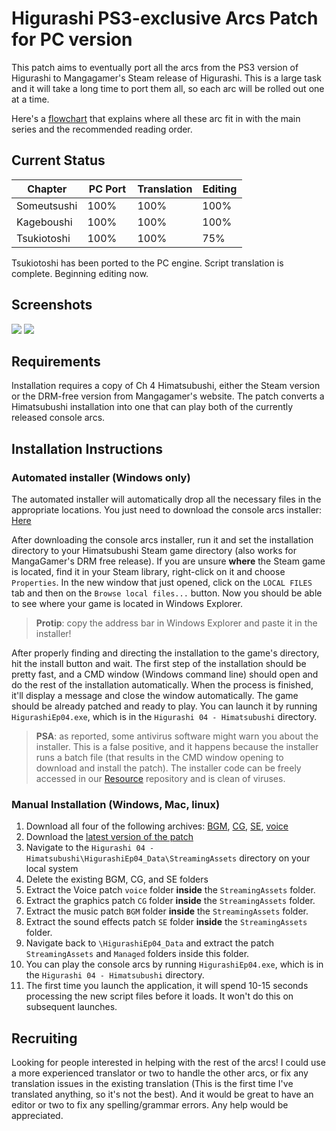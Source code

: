 # Higurashi PS3-exclusive Arcs Patch for PC version

This patch aims to eventually port all the arcs from the PS3 version of Higurashi to Mangagamer's Steam release of Higurashi.  This is a large task and it will take a long time to port them all, so each arc will be rolled out one at a time.

Here's a [flowchart](https://ibb.co/dTRmmb) that explains where all these arc fit in with the main series and the recommended reading order.

## Current Status

| Chapter     | PC Port  | Translation | Editing |
| ----------- | -------- | ----------- | ------- |
| Someutsushi | 100%     | 100%        | 100%    | 
| Kageboushi  | 100%     | 100%        | 100%    | 
| Tsukiotoshi | 100%     | 100%        |  75%    | 

Tsukiotoshi has been ported to the PC engine.  Script translation is complete.  Beginning editing now.

## Screenshots

![](https://i.imgur.com/mBxKC8p.png)
![](https://i.imgur.com/A5Iym0R.png)


## Requirements
Installation requires a copy of Ch 4 Himatsubushi, either the Steam version or the DRM-free version from Mangagamer's website.  The patch converts a Himatsubushi installation into one that can play both of the currently released console arcs.

## Installation Instructions
### Automated installer (Windows only)

The automated installer will automatically drop all the necessary files in the appropriate locations.  You just need to download the console arcs installer: [Here](https://github.com/07th-mod/resources/releases/download/installer/Console.Arcs.PS3.Voice.and.Graphics.Installer.exe)

After downloading the console arcs installer, run it and set the installation directory to your Himatsubushi Steam game directory (also works for MangaGamer's DRM free release). If you are unsure **where** the Steam game is located, find it in your Steam library, right-click on it and choose ``Properties``. In the new window that just opened, click on the ``LOCAL FILES`` tab and then on the ``Browse local files...`` button. Now you should be able to see where your game is located in Windows Explorer.

> **Protip**: copy the address bar in Windows Explorer and paste it in the installer!

After properly finding and directing the installation to the game's directory, hit the install button and wait. The first step of the installation should be pretty fast, and a CMD window (Windows command line) should open and do the rest of the installation automatically. When the process is finished, it'll display a message and close the window automatically. The game should be already patched and ready to play.  You can launch it by running ``HigurashiEp04.exe``, which is in the ``Higurashi 04 - Himatsubushi`` directory.

> **PSA**: as reported, some antivirus software might warn you about the installer. This is a false positive, and it happens because the installer runs a batch file (that results in the CMD window opening to download and install the patch). The installer code can be freely accessed in our [Resource](https://github.com/07th-mod/resources) repository and is clean of viruses.

### Manual Installation (Windows, Mac, linux)

1. Download all four of the following archives:
[BGM](https://github.com/07th-mod/resources/releases/download/Nipah/ConsoleArcs-BGM.zip), [CG](https://github.com/07th-mod/resources/releases/download/Nipah/ConsoleArcs-CG.zip), [SE](https://github.com/07th-mod/resources/releases/download/Nipah/ConsoleArcs-SE.zip), [voice](https://github.com/07th-mod/resources/releases/download/Nipah/ConsoleArcs-voice.zip)
2. Download the [latest version of the patch](https://github.com/07th-mod/higurashi-console-arcs/releases/latest)
3. Navigate to the ``Higurashi 04 - Himatsubushi\HigurashiEp04_Data\StreamingAssets`` directory on your local system
4. Delete the existing BGM, CG, and SE folders
5. Extract the Voice patch ``voice`` folder **inside** the ``StreamingAssets`` folder.
6. Extract the graphics patch ``CG`` folder **inside** the ``StreamingAssets`` folder.
7. Extract the music patch ``BGM`` folder **inside** the ``StreamingAssets`` folder.
8. Extract the sound effects patch ``SE`` folder **inside** the ``StreamingAssets`` folder.
9. Navigate back to ``\HigurashiEp04_Data`` and extract the patch ``StreamingAssets`` and ``Managed`` folders inside this folder.
10. You can play the console arcs by running ``HigurashiEp04.exe``, which is in the ``Higurashi 04 - Himatsubushi`` directory.
11. The first time you launch the application, it will spend 10-15 seconds processing the new script files before it loads.  It won't do this on subsequent launches.

## Recruiting

Looking for people interested in helping with the rest of the arcs!  I could use a more experienced translator or two to handle the other arcs, or fix any translation issues in the existing translation (This is the first time I've translated anything, so it's not the best). And it would be great to have an editor or two to fix any spelling/grammar errors.  Any help would be appreciated.
